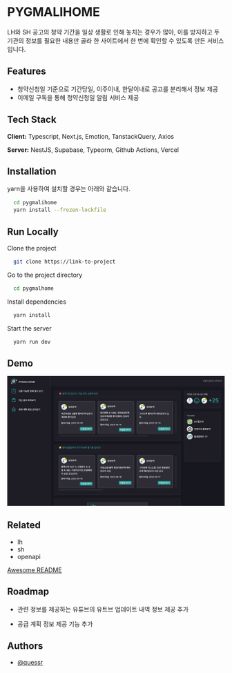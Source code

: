 # PYGMALIHOME

LH와 SH 공고의 청약 기간을 일상 생활로 인해 놓치는 경우가 많아, 이를 방지하고 두 기관의 정보를 필요한 내용만 골라 한 사이트에서 한 번에 확인할 수 있도록 만든 서비스 입니다.

## Features

- 청약신청일 기준으로 기간당일, 이주이내, 한달이내로 공고를 분리해서 정보 제공
- 이메일 구독을 통해 청약신청일 알림 서비스 제공

## Tech Stack

**Client:** Typescript, Next.js, Emotion, TanstackQuery, Axios

**Server:** NestJS, Supabase, Typeorm, Github Actions, Vercel

## Installation

yarn을 사용하여 설치할 경우는 아래와 같습니다.

```bash
  cd pygmalihome
  yarn install --frozen-lockfile
```

## Run Locally

Clone the project

```bash
  git clone https://link-to-project
```

Go to the project directory

```bash
  cd pygmalhome
```

Install dependencies

```bash
  yarn install
```

Start the server

```bash
  yarn run dev
```

## Demo

![](./public/pygmalihome.gif)

## Related

- lh
- sh
- openapi

[Awesome README](https://github.com/matiassingers/awesome-readme)

## Roadmap

- 관련 정보를 제공하는 유튜브의 유트브 업데이트 내역 정보 제공 추가

- 공급 계획 정보 제공 기능 추가

## Authors

- [@quessr](https://www.github.com/quessr)
